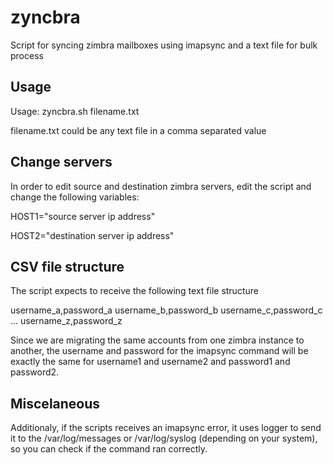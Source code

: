 # zyncbra
Script for syncing zimbra mailboxes using imapsync and a text file for bulk process

## Usage
Usage: zyncbra.sh filename.txt

filename.txt could be any text file in a comma separated value

## Change servers
In order to edit source and destination zimbra servers, edit the script and change the following variables:

HOST1="source server ip address"

HOST2="destination server ip address"

## CSV file structure

The script expects to receive the following text file structure

username_a,password_a
username_b,password_b
username_c,password_c
...
username_z,password_z

Since we are migrating the same accounts from one zimbra instance to another, the username and password for the imapsync command will be exactly the same for username1 and username2 and password1 and password2.

## Miscelaneous

Additionaly, if the scripts receives an imapsync error, it uses logger to send it to the /var/log/messages or /var/log/syslog (depending on your system), so you can check if the command ran correctly.

